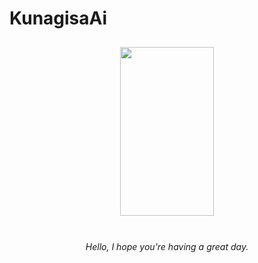 <!--## Hi there 👋 -->

<!--
**KunagisaAi/KunagisaAi** is a ✨ _special_ ✨ repository because its `README.md` (this file) appears on your GitHub profile.

Here are some ideas to get you started:

- 🔭 I’m currently working on ...
- 🌱 I’m currently learning ...
- 👯 I’m looking to collaborate on ...
- 🤔 I’m looking for help with ...
- 💬 Ask me about ...
- 📫 How to reach me: ...
- 😄 Pronouns: ...
- ⚡ Fun fact: ...
-->
# KunagisaAi



<div align="center">
 <img src="https://static.wikia.nocookie.net/zaregotoseries/images/b/b4/Tomo_Kunagisa_%28Anime%29.png/revision/latest?cb=20160902205457" height="270" width="150" style="margin: 10px">
 <br>
 <br>
 
*Hello, I hope you're having a great day.*

 <br>
</div>
